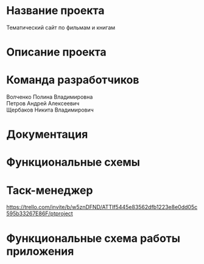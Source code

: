 # Название проекта
Тематический сайт по фильмам и книгам
# Описание проекта
# Команда разработчиков
Волченко Полина Владимировна  
Петров Андрей Алексеевич  
Щербаков Никита Владимирович  
# Документация
# Функциональные схемы
# Таск-менеджер
https://trello.com/invite/b/w5znDFND/ATTIf5445e83562dfb1223e8e0dd05c595b33267E86F/ptproject
# Функциональные схема работы приложения
